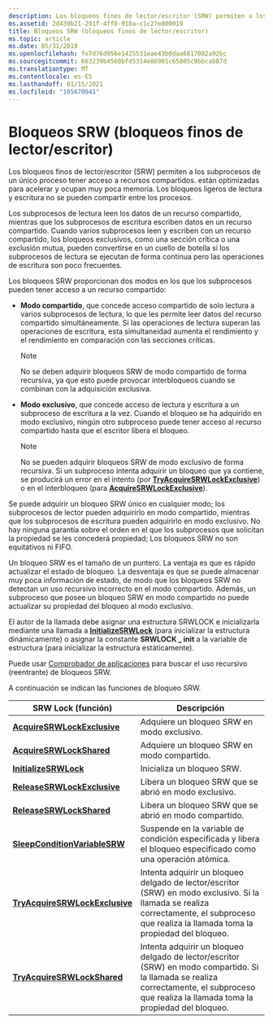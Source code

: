 ```yaml
---
description: Los bloqueos finos de lector/escritor (SRW) permiten a los subprocesos de un único proceso tener acceso a recursos compartidos. están optimizadas para acelerar y ocupan muy poca memoria.
ms.assetid: 2d439b21-291f-4ff0-910a-c1c27e800019
title: Bloqueos SRW (bloqueos finos de lector/escritor)
ms.topic: article
ms.date: 05/31/2018
ms.openlocfilehash: fe7d76d956e1425531eae43b0daa6817002a92bc
ms.sourcegitcommit: 663239b4560bfd5314e86901c65805c9bbcab07d
ms.translationtype: MT
ms.contentlocale: es-ES
ms.lasthandoff: 01/15/2021
ms.locfileid: "105670041"
---
```

# <a name="slim-readerwriter-srw-locks"></a>Bloqueos SRW (bloqueos finos de lector/escritor)

Los bloqueos finos de lector/escritor (SRW) permiten a los subprocesos de un único proceso tener acceso a recursos compartidos. están optimizadas para acelerar y ocupan muy poca memoria. Los bloqueos ligeros de lectura y escritura no se pueden compartir entre los procesos.

Los subprocesos de lectura leen los datos de un recurso compartido, mientras que los subprocesos de escritura escriben datos en un recurso compartido. Cuando varios subprocesos leen y escriben con un recurso compartido, los bloqueos exclusivos, como una sección crítica o una exclusión mutua, pueden convertirse en un cuello de botella si los subprocesos de lectura se ejecutan de forma continua pero las operaciones de escritura son poco frecuentes.

Los bloqueos SRW proporcionan dos modos en los que los subprocesos pueden tener acceso a un recurso compartido:

-   **Modo compartido**, que concede acceso compartido de solo lectura a varios subprocesos de lectura, lo que les permite leer datos del recurso compartido simultáneamente. Si las operaciones de lectura superan las operaciones de escritura, esta simultaneidad aumenta el rendimiento y el rendimiento en comparación con las secciones críticas.
    > [!NOTE]
    > No se deben adquirir bloqueos SRW de modo compartido de forma recursiva, ya que esto puede provocar interbloqueos cuando se combinan con la adquisición exclusiva.

-   **Modo exclusivo**, que concede acceso de lectura y escritura a un subproceso de escritura a la vez. Cuando el bloqueo se ha adquirido en modo exclusivo, ningún otro subproceso puede tener acceso al recurso compartido hasta que el escritor libera el bloqueo.
    > [!NOTE]
    > No se pueden adquirir bloqueos SRW de modo exclusivo de forma recursiva. Si un subproceso intenta adquirir un bloqueo que ya contiene, se producirá un error en el intento (por [**TryAcquireSRWLockExclusive**](/windows/win32/api/synchapi/nf-synchapi-tryacquiresrwlockexclusive)) o en el interbloqueo (para [**AcquireSRWLockExclusive**](/windows/win32/api/synchapi/nf-synchapi-acquiresrwlockexclusive)).

Se puede adquirir un bloqueo SRW único en cualquier modo; los subprocesos de lector pueden adquirirlo en modo compartido, mientras que los subprocesos de escritura pueden adquirirlo en modo exclusivo. No hay ninguna garantía sobre el orden en el que los subprocesos que solicitan la propiedad se les concederá propiedad; Los bloqueos SRW no son equitativos ni FIFO.

Un bloqueo SRW es el tamaño de un puntero. La ventaja es que es rápido actualizar el estado de bloqueo. La desventaja es que se puede almacenar muy poca información de estado, de modo que los bloqueos SRW no detectan un uso recursivo incorrecto en el modo compartido. Además, un subproceso que posee un bloqueo SRW en modo compartido no puede actualizar su propiedad del bloqueo al modo exclusivo.

El autor de la llamada debe asignar una estructura SRWLOCK e inicializarla mediante una llamada a [**InitializeSRWLock**](/windows/win32/api/synchapi/nf-synchapi-initializesrwlock) (para inicializar la estructura dinámicamente) o asignar la constante **SRWLOCK \_ init** a la variable de estructura (para inicializar la estructura estáticamente).

Puede usar [Comprobador de aplicaciones](/windows-hardware/drivers/devtest/application-verifier) para buscar el uso recursivo (reentrante) de bloqueos SRW.

A continuación se indican las funciones de bloqueo SRW.

| SRW Lock (función)                                                | Descripción                                                                                                                                       |
|------------------------------------------------------------------|---------------------------------------------------------------------------------------------------------------------------------------------------|
| [**AcquireSRWLockExclusive**](/windows/win32/api/synchapi/nf-synchapi-acquiresrwlockexclusive)       | Adquiere un bloqueo SRW en modo exclusivo.                                                                                                           |
| [**AcquireSRWLockShared**](/windows/win32/api/synchapi/nf-synchapi-acquiresrwlockshared)             | Adquiere un bloqueo SRW en modo compartido.                                                                                                              |
| [**InitializeSRWLock**](/windows/win32/api/synchapi/nf-synchapi-initializesrwlock)                   | Inicializa un bloqueo SRW.                                                                                                                           |
| [**ReleaseSRWLockExclusive**](/windows/win32/api/synchapi/nf-synchapi-releasesrwlockexclusive)       | Libera un bloqueo SRW que se abrió en modo exclusivo.                                                                                           |
| [**ReleaseSRWLockShared**](/windows/win32/api/synchapi/nf-synchapi-releasesrwlockshared)             | Libera un bloqueo SRW que se abrió en modo compartido.                                                                                              |
| [**SleepConditionVariableSRW**](/windows/win32/api/synchapi/nf-synchapi-sleepconditionvariablesrw)   | Suspende en la variable de condición especificada y libera el bloqueo especificado como una operación atómica.                                                |
| [**TryAcquireSRWLockExclusive**](/windows/win32/api/synchapi/nf-synchapi-tryacquiresrwlockexclusive) | Intenta adquirir un bloqueo delgado de lector/escritor (SRW) en modo exclusivo. Si la llamada se realiza correctamente, el subproceso que realiza la llamada toma la propiedad del bloqueo. |
| [**TryAcquireSRWLockShared**](/windows/win32/api/synchapi/nf-synchapi-tryacquiresrwlockshared)       | Intenta adquirir un bloqueo delgado de lector/escritor (SRW) en modo compartido. Si la llamada se realiza correctamente, el subproceso que realiza la llamada toma la propiedad del bloqueo.    |

 
